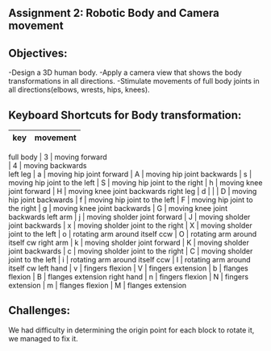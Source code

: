 Assignment 2: Robotic Body and Camera movement
----------------------------------------------
Objectives:
-----------
-Design a 3D human body.
-Apply a camera view that shows the body transformations in all directions.
-Stimulate movements of full body joints in all directions(elbows, wrests, hips, knees).

Keyboard Shortcuts for Body transformation:
-------------------------------------------
| key | movement |
| --- | -------- |
full body
| 3   | moving forward  
| 4   | moving backwards  
left leg
| a   | moving hip joint forward
| A   | moving hip joint backwards
| s   | moving hip joint to the left
| S   | moving hip joint to the right
| h   | moving knee joint forward
| H   | moving knee joint backwards
right leg
| d   | |
| D   | moving hip joint backwards
| f   | moving hip joint to the left
| F   | moving hip joint to the right
| g   | moving knee joint backwards
| G   | moving knee joint backwards
left arm
| j   | moving sholder joint forward
| J   | moving sholder joint backwards
| x   | moving sholder joint to the right
| X   | moving sholder joint to the left
| o   | rotating arm around itself ccw
| O   | rotating arm around itself cw
right arm
| k   | moving sholder joint forward
| K   | moving sholder joint backwards
| c   | moving sholder joint to the right
| C   | moving sholder joint to the left
| i   | rotating arm around itself ccw
| I   | rotating arm around itself cw
left hand
| v   | fingers flexion
| V   | fingers extension
| b   | flanges flexion
| B   | flanges extension
right hand
| n   | fingers flexion
| N   | fingers extension
| m   | flanges flexion
| M   | flanges extension

Challenges:
-----------
We had difficulty in determining the origin point for each block to rotate it, we managed to fix it.